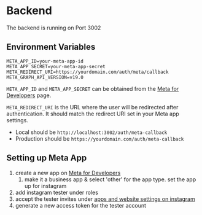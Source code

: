# Backend

The backend is running on Port 3002

## Environment Variables
```.env
META_APP_ID=your-meta-app-id
META_APP_SECRET=your-meta-app-secret
META_REDIRECT_URI=https://yourdomain.com/auth/meta/callback
META_GRAPH_API_VERSION=v19.0
```

`META_APP_ID` and `META_APP_SECRET` can be obtained from the [Meta for Developers](https://developers.facebook.com/) page.

`META_REDIRECT_URI` is the URL where the user will be redirected after authentication. It should match the redirect URI set in your Meta app settings.

- Local should be `http://localhost:3002/auth/meta-callback`
- Production should be `https://yourdomain.com/auth/meta-callback`

## Setting up Meta App
1. create a new app on [Meta for Developers](https://developers.facebook.com/)
   1. make it a business app & select 'other' for the app type. set the app up for instagram
2. add instagram tester under roles
3. accept the tester invites under [apps and website settings on instagram](https://www.instagram.com/accounts/manage_access/)
4. generate a new access token for the tester account